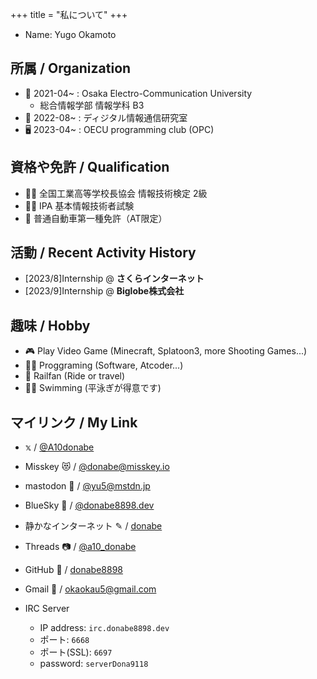 +++
title = "私について"
+++


- Name: Yugo Okamoto

## 所属 / Organization

- 🏫 2021-04~ : Osaka Electro-Communication University
    - 総合情報学部 情報学科 B3
- 🔬 2022-08~ : ディジタル情報通信研究室
- 🖥️ 2023-04~ : OECU programming club (OPC)

## 資格や免許 / Qualification

- 🧑‍💻 全国工業高等学校長協会 情報技術検定 2級
- 🧑‍💻 IPA 基本情報技術者試験
- 🚗 普通自動車第一種免許（AT限定）

## 活動 / Recent Activity History

- [2023/8]Internship @ __さくらインターネット__
- [2023/9]Internship @ __Biglobe株式会社__


## 趣味 / Hobby

- 🎮 Play Video Game (Minecraft, Splatoon3, more Shooting Games...)
- 🧑‍💻 Proggraming (Software, Atcoder...)
- 🚅 Railfan (Ride or travel)
- 🏊🏻 Swimming (平泳ぎが得意です)

## マイリンク / My Link

- 𝕩 / [@A10donabe](https://twitter.com/A10donabe)
- Misskey 😻 / [@donabe@misskey.io](https://misskey.io/@donabe)
- mastodon 🐘 / [@yu5@mstdn.jp](https://mstdn.jp/@yu5)
- BlueSky 🦋 / [@donabe8898.dev](https://bsky.app/profile/donabe8898.dev)
- 静かなインターネット ✎ / [donabe](https://sizu.me/donabe)
- Threads 📷 / [@a10_donabe](https://www.threads.net/@a10_donabe)
- GitHub 🐙 / [donabe8898](https://github.com/donabe8898)
- Gmail 📨 / [okaokau5@gmail.com](okaokau5@gmail.com)

- IRC Server

    - IP address: `irc.donabe8898.dev`
    - ポート: `6668`
    - ポート(SSL): `6697`
    - password: `serverDona9118`
